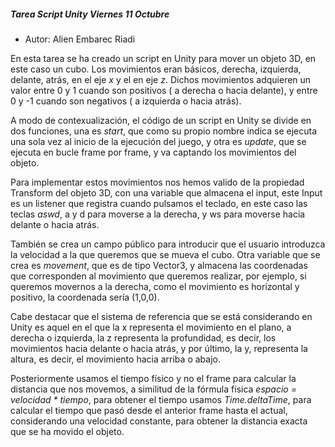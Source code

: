##### Tarea Script Unity  Viernes 11 Octubre

* Autor: Alien Embarec Riadi



En esta tarea se ha creado un script en Unity para mover un objeto 3D, en este caso un cubo. Los movimientos eran básicos, derecha, izquierda, delante, atrás, en el eje *x* y el en eje *z*. Dichos movimientos adquieren un valor entre 0 y 1 cuando son positivos ( a derecha o hacia delante), y entre 0 y -1 cuando son negativos ( a izquierda o hacia atrás).

A modo de contexualización, el código de un script en Unity se divide  en dos funciones, una es *start*, que como su propio nombre indica se ejecuta una sola vez al inicio de la ejecución del juego, y otra es *update*, que se ejecuta en bucle frame por frame, y va captando los movimientos del objeto.


Para implementar estos movimientos nos hemos valido de la propiedad Transform del objeto 3D, con una variable que almacena el input, este Input es un listener que registra cuando pulsamos el teclado, en este caso las teclas *aswd*, a y d para moverse a la derecha, y ws para moverse  hacia delante o hacia atrás.

También se crea un campo público  para introducir que el usuario introduzca la velocidad a la que queremos que se mueva el cubo. Otra variable que se crea es *movement*, que es de tipo Vector3, y almacena las coordenadas que corresponden al movimiento que queremos realizar, por ejemplo, si queremos movernos a la derecha, como el movimiento es horizontal y positivo, la coordenada sería (1,0,0).

Cabe destacar que el sistema de referencia que se está considerando en Unity es aquel en el que la x representa el movimiento en el plano, a derecha o izquierda, la z representa la profundidad, es decir, los movimientos hacia delante o hacia atrás, y por último, la y, representa la altura, es decir, el movimiento hacia arriba o abajo.

Posteriormente usamos el tiempo físico y no el frame para calcular la distancia que nos movemos, a similitud de la fórmula física *espacio = velocidad * tiempo*, para obtener el tiempo usamos *Time.deltaTime*, para calcular el tiempo que pasó desde el anterior frame hasta el actual,  considerando una velocidad constante, para obtener la distancia exacta que se ha movido el objeto.




